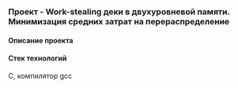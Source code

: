 ### Проект - Work-stealing деки в двухуровневой памяти. Минимизация средних затрат на перераспределение ###


#### Описание проекта ####

#### Стек технологий ####
C, компилятор gcc
